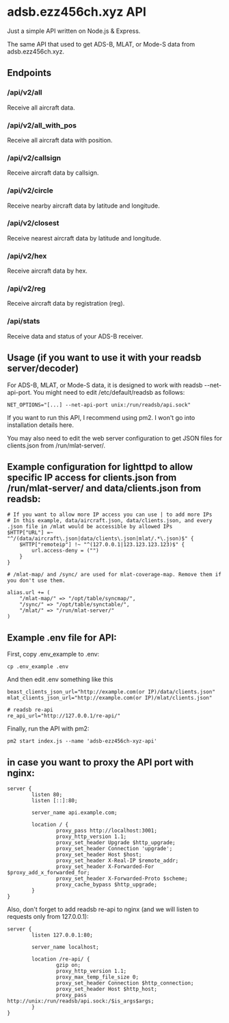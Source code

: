 # adsb.ezz456ch.xyz API

Just a simple API written on Node.js & Express.

The same API that used to get ADS-B, MLAT, or Mode-S data from adsb.ezz456ch.xyz.

## Endpoints

### /api/v2/all

Receive all aircraft data.

### /api/v2/all_with_pos

Receive all aircraft data with position.

### /api/v2/callsign

Receive aircraft data by callsign.

### /api/v2/circle

Receive nearby aircraft data by latitude and longitude.

### /api/v2/closest

Receive nearest aircraft data by latitude and longitude.

### /api/v2/hex

Receive aircraft data by hex.

### /api/v2/reg

Receive aircraft data by registration (reg).

### /api/stats

Receive data and status of your ADS-B receiver.

## Usage (if you want to use it with your readsb server/decoder)

For ADS-B, MLAT, or Mode-S data, it is designed to work with readsb --net-api-port. You might need to edit /etc/default/readsb as follows:

```
NET_OPTIONS="[...] --net-api-port unix:/run/readsb/api.sock"
```

If you want to run this API, I recommend using pm2. I won't go into installation details here.

You may also need to edit the web server configuration to get JSON files for clients.json from /run/mlat-server/.

## Example configuration for lighttpd to allow specific IP access for clients.json from /run/mlat-server/ and data/clients.json from readsb:

```
# If you want to allow more IP access you can use | to add more IPs
# In this example, data/aircraft.json, data/clients.json, and every .json file in /mlat would be accessible by allowed IPs
$HTTP["URL"] =~ "^/(data/aircraft\.json|data/clients\.json|mlat/.*\.json)$" {
    $HTTP["remoteip"] !~ "^(127.0.0.1|123.123.123.123)$" {
        url.access-deny = ("")
    }
}

# /mlat-map/ and /sync/ are used for mlat-coverage-map. Remove them if you don't use them.

alias.url += (
    "/mlat-map/" => "/opt/table/syncmap/",
    "/sync/" => "/opt/table/synctable/",
    "/mlat/" => "/run/mlat-server/"
)
```

## Example .env file for API:

First, copy .env_example to .env:

```
cp .env_example .env
```

And then edit .env something like this

```
beast_clients_json_url="http://example.com(or IP)/data/clients.json"
mlat_clients_json_url="http://example.com(or IP)/mlat/clients.json"

# readsb re-api
re_api_url="http://127.0.0.1/re-api/"
```

Finally, run the API with pm2:

```
pm2 start index.js --name 'adsb-ezz456ch-xyz-api'
```

## in case you want to proxy the API port with nginx:

```
server {
        listen 80;
        listen [::]:80;

        server_name api.example.com;

        location / {
                proxy_pass http://localhost:3001;
                proxy_http_version 1.1;
                proxy_set_header Upgrade $http_upgrade;
                proxy_set_header Connection 'upgrade';
                proxy_set_header Host $host;
                proxy_set_header X-Real-IP $remote_addr;
                proxy_set_header X-Forwarded-For $proxy_add_x_forwarded_for;
                proxy_set_header X-Forwarded-Proto $scheme;
                proxy_cache_bypass $http_upgrade;
        }
}
```

Also, don't forget to add readsb re-api to nginx (and we will listen to requests only from 127.0.0.1):

```
server {
        listen 127.0.0.1:80;

        server_name localhost;

        location /re-api/ {
                gzip on;
                proxy_http_version 1.1;
                proxy_max_temp_file_size 0;
                proxy_set_header Connection $http_connection;
                proxy_set_header Host $http_host;
                proxy_pass http://unix:/run/readsb/api.sock:/$is_args$args;
        }
}
```
